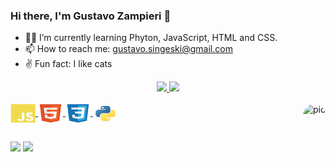 ### Hi there, I'm Gustavo Zampieri 👋

- 🐱‍👤 I’m currently learning Phyton, JavaScript, HTML and CSS.
- 📫 How to reach me: gustavo.singeski@gmail.com
-  ✌ Fun fact: I like cats

<div align="center">
  <a href="https://github.com/GustavoZSin">
  <img height="180em" src="https://github-readme-stats.vercel.app/api?username=GustavoZSin&show_icons=true&theme=dracula&include_all_commits=true&count_private=true"/>
  <img height="180em" src="https://github-readme-stats.vercel.app/api/top-langs/?username=GustavoZSin&layout=compact&langs_count=7&theme=dracula"/>

</div>
  
<div style="display: inline_block"><br>
  <img align="center" alt="Js" height="30" width="40" src="https://raw.githubusercontent.com/devicons/devicon/master/icons/javascript/javascript-plain.svg">
  <img align="center" alt="HTML" height="30" width="40" src="https://raw.githubusercontent.com/devicons/devicon/master/icons/html5/html5-original.svg">
  <img align="center" alt="CSS" height="30" width="40" src="https://raw.githubusercontent.com/devicons/devicon/master/icons/css3/css3-original.svg">
  <img align="center" alt="Python" height="30" width="40" src="https://raw.githubusercontent.com/devicons/devicon/master/icons/python/python-original.svg">
  <img align="right" alt="pic" height="150" style="border-radius:50px;" src="https://cdn.discordapp.com/attachments/889344681593425982/913537257540034610/download20211104181028.png">
</div>
  
 ##
 
<div> 
  <a href = "mailto:gustavo.singeski@gmail.com"><img src="https://img.shields.io/badge/Gmail-D14836?style=for-the-badge&logo=gmail&logoColor=white" target="_blank"></a>
  <a href="https://www.linkedin.com/in/gustavo-zampieri-singeski-0326001ba" target="_blank"><img src="https://img.shields.io/badge/LinkedIn-0077B5?style=for-the-badge&logo=linkedin&logoColor=white" target="_blank"></a> 
 
</div>
